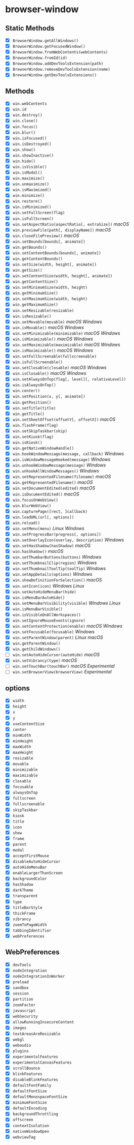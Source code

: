 # browser-window


## Static Methods

- [x] `BrowserWindow.getAllWindows()`
- [x] `BrowserWindow.getFocusedWindow()`
- [x] `BrowserWindow.fromWebContents(webContents)`
- [x] `BrowserWindow.fromId(id)`
- [x] `BrowserWindow.addDevToolsExtension(path)`
- [x] `BrowserWindow.removeDevToolsExtension(name)`
- [x] `BrowserWindow.getDevToolsExtensions()`

## Methods

- [x] `win.webContents`
- [x] `win.id`
- [x] `win.destroy()`
- [x] `win.close()`
- [x] `win.focus()`
- [x] `win.blur()`
- [x] `win.isFocused()`
- [x] `win.isDestroyed()`
- [x] `win.show()`
- [x] `win.showInactive()`
- [x] `win.hide()`
- [x] `win.isVisible()`
- [x] `win.isModal()`
- [x] `win.maximize()`
- [x] `win.unmaximize()`
- [x] `win.isMaximized()`
- [x] `win.minimize()`
- [x] `win.restore()`
- [x] `win.isMinimized()`
- [x] `win.setFullScreen(flag)`
- [x] `win.isFullScreen()`
- [x] `win.setAspectRatio(aspectRatio[, extraSize])` _macOS_
- [x] `win.previewFile(path[, displayName])` _macOS_
- [x] `win.closeFilePreview()` _macOS_
- [x] `win.setBounds(bounds[, animate])`
- [x] `win.getBounds()`
- [x] `win.setContentBounds(bounds[, animate])`
- [x] `win.getContentBounds()`
- [x] `win.setSize(width, height[, animate])`
- [x] `win.getSize()`
- [x] `win.setContentSize(width, height[, animate])`
- [x] `win.getContentSize()`
- [x] `win.setMinimumSize(width, height)`
- [x] `win.getMinimumSize()`
- [x] `win.setMaximumSize(width, height)`
- [x] `win.getMaximumSize()`
- [x] `win.setResizable(resizable)`
- [x] `win.isResizable()`
- [x] `win.setMovable(movable)` _macOS_ _Windows_
- [x] `win.isMovable()` _macOS_ _Windows_
- [x] `win.setMinimizable(minimizable)` _macOS_ _Windows_
- [x] `win.isMinimizable()` _macOS_ _Windows_
- [x] `win.setMaximizable(maximizable)` _macOS_ _Windows_
- [x] `win.isMaximizable()` _macOS_ _Windows_
- [x] `win.setFullScreenable(fullscreenable)`
- [x] `win.isFullScreenable()`
- [x] `win.setClosable(closable)` _macOS_ _Windows_
- [x] `win.isClosable()` _macOS_ _Windows_
- [x] `win.setAlwaysOnTop(flag[, level][, relativeLevel])`
- [x] `win.isAlwaysOnTop()`
- [x] `win.center()`
- [x] `win.setPosition(x, y[, animate])`
- [x] `win.getPosition()`
- [x] `win.setTitle(title)`
- [x] `win.getTitle()`
- [x] `win.setSheetOffset(offsetY[, offsetX])` _macOS_
- [x] `win.flashFrame(flag)`
- [x] `win.setSkipTaskbar(skip)`
- [x] `win.setKiosk(flag)`
- [x] `win.isKiosk()`
- [x] `win.getNativeWindowHandle()`
- [x] `win.hookWindowMessage(message, callback)` _Windows_
- [x] `win.isWindowMessageHooked(message)` _Windows_
- [x] `win.unhookWindowMessage(message)` _Windows_
- [x] `win.unhookAllWindowMessages()` _Windows_
- [x] `win.setRepresentedFilename(filename)` _macOS_
- [x] `win.getRepresentedFilename()` _macOS_
- [x] `win.setDocumentEdited(edited)` _macOS_
- [x] `win.isDocumentEdited()` _macOS_
- [x] `win.focusOnWebView()`
- [x] `win.blurWebView()`
- [x] `win.capturePage([rect, ]callback)`
- [x] `win.loadURL(url[, options])`
- [x] `win.reload()`
- [x] `win.setMenu(menu)` _Linux_ _Windows_
- [x] `win.setProgressBar(progress[, options])`
- [x] `win.setOverlayIcon(overlay, description)` _Windows_
- [x] `win.setHasShadow(hasShadow)` _macOS_
- [x] `win.hasShadow()` _macOS_
- [x] `win.setThumbarButtons(buttons)` _Windows_
- [x] `win.setThumbnailClip(region)` _Windows_
- [x] `win.setThumbnailToolTip(toolTip)` _Windows_
- [x] `win.setAppDetails(options)` _Windows_
- [x] `win.showDefinitionForSelection()` _macOS_
- [x] `win.setIcon(icon)` _Windows_ _Linux_
- [x] `win.setAutoHideMenuBar(hide)`
- [x] `win.isMenuBarAutoHide()`
- [x] `win.setMenuBarVisibility(visible)` _Windows_ _Linux_
- [x] `win.isMenuBarVisible()`
- [x] `win.isVisibleOnAllWorkspaces()`
- [x] `win.setIgnoreMouseEvents(ignore)`
- [x] `win.setContentProtection(enable)` _macOS_ _Windows_
- [x] `win.setFocusable(focusable)` _Windows_
- [x] `win.setParentWindow(parent)` _Linux_ _macOS_
- [x] `win.getParentWindow()`
- [x] `win.getChildWindows()`
- [ ] `win.setAutoHideCursor(autoHide)` _macOS_
- [x] `win.setVibrancy(type)` _macOS_
- [ ] `win.setTouchBar(touchBar)` _macOS_ _Experimental_
- [ ] `win.setBrowserView(browserView)` _Experimental_

## options

- [x] `width`
- [x] `height`
- [x] `x`
- [x] `y`
- [x] `useContentSize`
- [x] `center`
- [x] `minWidth`
- [x] `minHeight`
- [x] `maxWidth`
- [x] `maxHeight`
- [x] `resizable`
- [x] `movable`
- [x] `minimizable`
- [x] `maximizable`
- [x] `closable`
- [x] `focusable`
- [x] `alwaysOnTop`
- [x] `fullscreen`
- [x] `fullscreenable`
- [x] `skipTaskbar`
- [x] `kiosk`
- [x] `title`
- [x] `icon`
- [x] `show`
- [x] `frame`
- [x] `parent`
- [x] `modal`
- [x] `acceptFirstMouse`
- [x] `disableAutoHideCursor`
- [x] `autoHideMenuBar`
- [x] `enableLargerThanScreen`
- [x] `backgroundColor`
- [x] `hasShadow`
- [x] `darkTheme`
- [x] `transparent`
- [x] `type`
- [x] `titleBarStyle`
- [x] `thickFrame`
- [x] `vibrancy`
- [x] `zoomToPageWidth`
- [x] `tabbingIdentifier`
- [x] `webPreferences`

## WebPreferences

- [x] `devTools`
- [x] `nodeIntegration`
- [x] `nodeIntegrationInWorker`
- [x] `preload`
- [x] `sandbox`
- [x] `session`
- [x] `partition`
- [x] `zoomFactor`
- [x] `javascript`
- [x] `webSecurity`
- [x] `allowRunningInsecureContent`
- [x] `images`
- [x] `textAreasAreResizable`
- [x] `webgl`
- [x] `webaudio`
- [x] `plugins`
- [x] `experimentalFeatures`
- [x] `experimentalCanvasFeatures`
- [x] `scrollBounce`
- [x] `blinkFeatures`
- [x] `disableBlinkFeatures`
- [x] `defaultFontFamily`
- [x] `defaultFontSize`
- [x] `defaultMonospaceFontSize`
- [x] `minimumFontSize`
- [x] `defaultEncoding`
- [x] `backgroundThrottling`
- [x] `offscreen`
- [x] `contextIsolation`
- [x] `nativeWindowOpen`
- [x] `webviewTag`